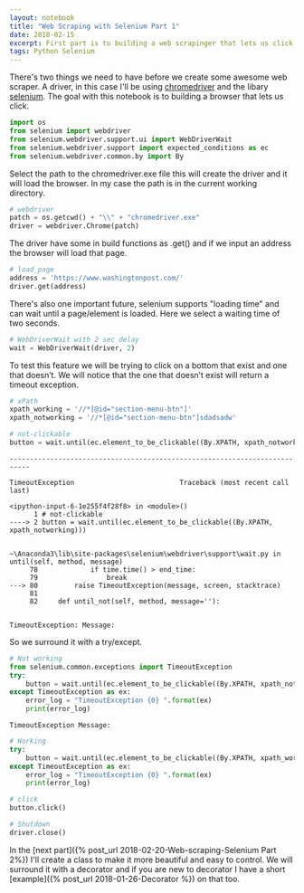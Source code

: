 ```yaml
---
layout: notebook
title: "Web Scraping with Selenium Part 1"
date: 2018-02-15
excerpt: First part is to building a web scrapinger that lets us click around.
tags: Python Selenium  
---
```



There's two things we need to have before we create some awesome web scraper. A driver, in this case I'll be using [chromedriver](http://chromedriver.chromium.org/downloads) and the libary [selenium](https://pypi.org/project/selenium/). The goal with this notebook is to building a browser that lets us click.


```python
import os
from selenium import webdriver
from selenium.webdriver.support.ui import WebDriverWait
from selenium.webdriver.support import expected_conditions as ec
from selenium.webdriver.common.by import By
```

Select the path to the chromedriver.exe file this will create the driver and it will load the browser. In my case the path is in the current working directory.


```python
# webdriver
patch = os.getcwd() + "\\" + "chromedriver.exe"
driver = webdriver.Chrome(patch)
```

The driver have some in build functions as .get() and if we input an address the browser will load that page.


```python
# load_page
address = 'https://www.washingtonpost.com/'
driver.get(address)
```

There's also one important future, selenium supports "loading time" and can wait until a page/element is loaded. Here we select a waiting time of two seconds.

```python
# WebDriverWait with 2 sec delay
wait = WebDriverWait(driver, 2)
```

To test this feature we will be trying to click on a bottom that exist and one that doesn’t. We will notice that the one that doesn’t exist will return a timeout exception.


```python
# xPath
xpath_working = '//*[@id="section-menu-btn"]'
xpath_notworking = '//*[@id="section-menu-btn"]sdadsadw'
```


```python
# not-clickable
button = wait.until(ec.element_to_be_clickable((By.XPATH, xpath_notworking)))
```


    ---------------------------------------------------------------------------

    TimeoutException                          Traceback (most recent call last)

    <ipython-input-6-1e255f4f28f8> in <module>()
          1 # not-clickable
    ----> 2 button = wait.until(ec.element_to_be_clickable((By.XPATH, xpath_notworking)))


    ~\Anaconda3\lib\site-packages\selenium\webdriver\support\wait.py in until(self, method, message)
         78             if time.time() > end_time:
         79                 break
    ---> 80         raise TimeoutException(message, screen, stacktrace)
         81
         82     def until_not(self, method, message=''):


    TimeoutException: Message:



So we surround it with a try/except.


```python
# Not working
from selenium.common.exceptions import TimeoutException
try:
    button = wait.until(ec.element_to_be_clickable((By.XPATH, xpath_notworking)))
except TimeoutException as ex:
    error_log = "TimeoutException {0} ".format(ex)
    print(error_log)
```

    TimeoutException Message:




```python
# Working
try:
    button = wait.until(ec.element_to_be_clickable((By.XPATH, xpath_working)))
except TimeoutException as ex:
    error_log = "TimeoutException {0} ".format(ex)
    print(error_log)
```


```python
# click
button.click()
```


```python
# Shutdown
driver.close()
```


In the [next part]({% post_url  2018-02-20-Web-scraping-Selenium Part 2%}) I'll create a class to make it more beautiful and easy to control. We will surround it with a decorator and if you are new to decorator I have a short [example]({% post_url 2018-01-26-Decorator %}) on that too.
